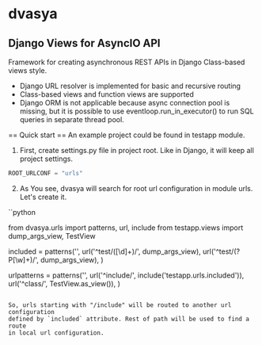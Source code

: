 # dvasya

## Django Views for AsyncIO API

Framework for creating asynchronous REST APIs in Django Class-based views style.

* Django URL resolver is implemented for basic and recursive routing
* Class-based views and function views are supported
* Django ORM is not applicable because async connection pool is missing,
but it is possible to use eventloop.run_in_executor() to run SQL queries in
separate thread pool.

== Quick start ==
An example project could be found in testapp module.

1. First, create settings.py file in project root. Like in Django, it will
keep all project settings.

```python
ROOT_URLCONF = "urls"
```

2. As You see, dvasya will search for root url configuration in module urls.
Let's create it.

``python

from dvasya.urls import patterns, url, include
from testapp.views import dump_args_view, TestView

included = patterns('',
    url('^test/([\d]+)/', dump_args_view),
    url('^test/(?P<kwarg>[\w]+)/', dump_args_view),
)

urlpatterns = patterns('',
    url('^include/', include('testapp.urls.included')),
    url('^class/', TestView.as_view()),
)
```

So, urls starting with "/include" will be routed to another url configuration
defined by `included` attribute. Rest of path will be used to find a route
in local url configuration.